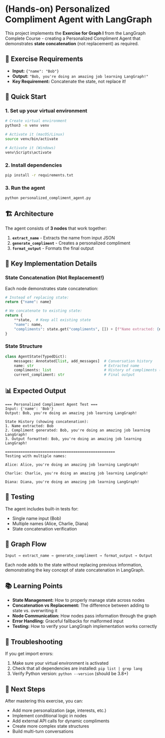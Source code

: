 # (Hands-on) Personalized Compliment Agent with LangGraph

This project implements the **Exercise for Graph I** from the LangGraph Complete Course - creating a Personalized Compliment Agent that demonstrates **state concatenation** (not replacement) as required.

## 🎯 Exercise Requirements

- **Input:** `{"name": "Bob"}`
- **Output:** `"Bob, you're doing an amazing job learning LangGraph!"`
- **Key Requirement:** Concatenate the state, not replace it!

## 🚀 Quick Start

### 1. Set up your virtual environment
```bash
# Create virtual environment
python3 -m venv venv

# Activate it (macOS/Linux)
source venv/bin/activate

# Activate it (Windows)
venv\Scripts\activate
```

### 2. Install dependencies
```bash
pip install -r requirements.txt
```

### 3. Run the agent
```bash
python personalized_compliment_agent.py
```

## 🏗️ Architecture

The agent consists of **3 nodes** that work together:

1. **`extract_name`** - Extracts the name from input JSON
2. **`generate_compliment`** - Creates a personalized compliment
3. **`format_output`** - Formats the final output

## 🔑 Key Implementation Details

### State Concatenation (Not Replacement!)
Each node demonstrates state concatenation:

```python
# Instead of replacing state:
return {"name": name}

# We concatenate to existing state:
return {
    **state,  # Keep all existing state
    "name": name,
    "compliments": state.get("compliments", []) + [f"Name extracted: {name}"]
}
```

### State Structure
```python
class AgentState(TypedDict):
    messages: Annotated[list, add_messages]  # Conversation history
    name: str                                # Extracted name
    compliments: list                        # History of compliments (showing concatenation)
    current_compliment: str                  # Final output
```

## 📊 Expected Output

```
=== Personalized Compliment Agent Test ===
Input: {'name': 'Bob'}
Output: Bob, you're doing an amazing job learning LangGraph!

State History (showing concatenation):
1. Name extracted: Bob
2. Compliment generated: Bob, you're doing an amazing job learning LangGraph!
3. Output formatted: Bob, you're doing an amazing job learning LangGraph!

==================================================
Testing with multiple names:

Alice: Alice, you're doing an amazing job learning LangGraph!

Charlie: Charlie, you're doing an amazing job learning LangGraph!

Diana: Diana, you're doing an amazing job learning LangGraph!
```

## 🧪 Testing

The agent includes built-in tests for:
- Single name input (Bob)
- Multiple names (Alice, Charlie, Diana)
- State concatenation verification

## 🔄 Graph Flow

```
Input → extract_name → generate_compliment → format_output → Output
```

Each node adds to the state without replacing previous information, demonstrating the key concept of state concatenation in LangGraph.

## 📚 Learning Points

- **State Management:** How to properly manage state across nodes
- **Concatenation vs Replacement:** The difference between adding to state vs. overwriting it
- **Node Communication:** How nodes pass information through the graph
- **Error Handling:** Graceful fallbacks for malformed input
- **Testing:** How to verify your LangGraph implementation works correctly

## 🚨 Troubleshooting

If you get import errors:
1. Make sure your virtual environment is activated
2. Check that all dependencies are installed: `pip list | grep lang`
3. Verify Python version: `python --version` (should be 3.8+)

## 🎉 Next Steps

After mastering this exercise, you can:
- Add more personalization (age, interests, etc.)
- Implement conditional logic in nodes
- Add external API calls for dynamic compliments
- Create more complex state structures
- Build multi-turn conversations

